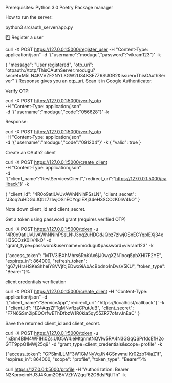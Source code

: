 
Prerequisites:
Python 3.0
Poetry Package manager

How to run the server:


python3 src/auth_server/app.py 


1️⃣ Register a user

curl -X POST https://127.0.0.1:5000/register_user -H "Content-Type: application/json" -d '{"username":"modugu","password":"vikram123"}' -k

{
  "message": "User registered",
  "otp_uri": "otpauth://totp/ThisOAuthServer:modugu?secret=M5LN4KVVZE2NYLXGW2U34KSE7Z6SUGB2&issuer=ThisOAuthServer"
}
Response gives you an otp_uri.
Scan it in Google Authenticator.


Verify OTP:

curl -X POST https://127.0.0.1:5000/verify_otp \
  -H "Content-Type: application/json" \
  -d '{"username":"modugu","code":"056628"}' -k

  Response:

curl -X POST https://127.0.0.1:5000/verify_otp \
  -H "Content-Type: application/json" \
  -d '{"username":"modugu","code":"091204"}' -k
{
  "valid": true
}


Create an OAuth2 client


curl -X POST https://127.0.0.1:5000/create_client \
  -H "Content-Type: application/json" \
  -d '{"client_name":"RestServicesClient","redirect_uri":"https://127.0.0.1:5000/callback"}' -k

{
  "client_id": "4R0o9atlUvUvAWhNNihPSsLN",
  "client_secret": "J3oq2uHDGdJQbz7zlwjOSnECYqplEXj34eH3SCOzK0liV4kO"
}

  Note down client_id and client_secret.



Get a token using password grant (requires verified OTP)

curl -X POST https://127.0.0.1:5000/token  -u "4R0o9atlUvUvAWhNNihPSsLN:J3oq2uHDGdJQbz7zlwjOSnECYqplEXj34eH3SCOzK0liV4kO" -d "grant_type=password&username=modugu&password=vikram123" -k


{"access_token": "MTV3IBXhMhrs6RnKAx6jJ0wgXZN1ooq5pbXHI7F2YE", "expires_in": 864000, "refresh_token": "g67yHraHSKeShhelY8VVjfcjEDwx9iAbAcBbdno1nDvsV5KU", "token_type": "Bearer"}%                  


client credentials verification

curl -X POST https://127.0.0.1:5000/create_client -H "Content-Type: application/json" -d '{"client_name":"ServiceApp","redirect_uri":"https://localhost/callback"}' -k
{
  "client_id": "fZ4AqsZFTgMNvfIzaCPutJuB",
  "client_secret": "F7N6SSm2ipEQOrfwEThDfbzW1R0kia5qy55ZR77ofsvJnEaC"
}

Save the returned client_id and client_secret.

curl -X POST https://127.0.0.1:5000/token -u "jxBm4BIM4WFIHi0ZsiUlG5W4:eMtqnmtNQVlw5RA4N3GGqQSPrfdcEfH2oGTT9ppQ1MWj25q9"  -d "grant_type=client_credentials&scope=profile" -k

{"access_token": "GPSlmILLMF3W1GMNyVqJN4GSnwmuiKr02zbT4iaZ1f", "expires_in": 864000, "scope": "profile", "token_type": "Bearer"}%

curl https://127.0.0.1:5000/profile  -H "Authorization: Bearer N2KproeimHJ3J4Kum2OBVVZhWZqqf62O8dsPtjtITh" -k